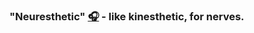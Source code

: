 
### "Neuresthetic" [🎧](https://translate.google.com/?sl=auto&tl=en&text=neuresthetic&op=translate) - like kinesthetic, for nerves.
